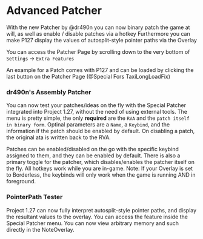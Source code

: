 # Advanced Patcher
With the new Patcher by @dr490n you can now binary patch the game at will, as well as enable / disable patches via a hotkey
Furthermore you can make P127 display the values of autosplit-style pointer paths via the Overlay 

You can access the Patcher Page by scrolling down to the very bottom of `Settings` -> `Extra Features`

An example for a Patch comes with P127 and can be loaded by clicking the last button on the Patcher Page (@Special Fors TaxiLongLoadFix)


### dr490n's Assembly Patcher
You can now test your patches/ideas on the fly with the Special Patcher integrated into Project 1.27, without the need of using external tools.
The menu is pretty simple, the only **required** are the `RVA` and the `patch itself in binary form`. 
Optinal parameters are a `Name`, a `Keybind`, and the information if the patch should be enabled by default.
On disabling a patch, the original ata is written back to the RVA.

Patches can be enabled/disabled on the go with the specific keybind assigned to them, and they can be enabled by default.
There is also a primary toggle for the patcher, which disables/enables the patcher itself on the fly. All hotkeys work while you are in-game.
Note: If your Overlay is set to Borderless, the keybinds will only work when the game is running AND in foreground.

###  PointerPath Tester

Project 1.27 can now fully interpret autosplit-style pointer paths, and display the resultant values to the overlay. You can access the feature inside the Special Patcher menu.
You can now view arbitrary memory and such directly in the NoteOverlay. 